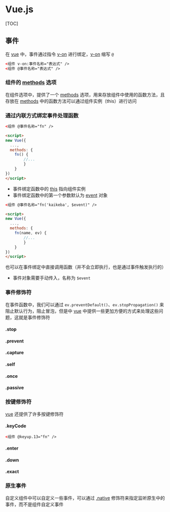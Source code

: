 # Vue.js

[TOC]

## 事件

在 <u>vue</u> 中，事件通过指令 <u>v-on</u> 进行绑定，<u>v-on</u> 缩写 `@` 

```html
<组件 v-on:事件名称="表达式" />
<组件 @事件名称="表达式" />
```

### 组件的 <u>methods</u> 选项

在组件选项中，提供了一个 <u>methods</u> 选项，用来存放组件中使用的函数方法，且存放在 <u>methods</u> 中的函数方法可以通过组件实例（this）进行访问

### 通过内联方式绑定事件处理函数

```html
<组件 @事件名称="fn" />

<script>
new Vue({
  ...,
  methods: {
  	fn() {
  		//...	
		}
	}
})
</script>
```

- 事件绑定函数中的 <u>this</u> 指向组件实例
- 事件绑定函数中的第一个参数默认为 <u>event</u> 对象

```html
<组件 @事件名称="fn('kaikeba', $event)" />

<script>
new Vue({
  ...,
  methods: {
  	fn(name, ev) {
  		//...	
		}
	}
})
</script>
```

也可以在事件绑定中直接调用函数（并不会立即执行，也是通过事件触发执行的）

- 事件对象需要手动传入，名称为 `$event`

### 事件修饰符

在事件函数中，我们可以通过 `ev.preventDefault()`、`ev.stopPropagation()` 来阻止默认行为，阻止冒泡，但是中 <u>vue</u> 中提供一些更加方便的方式来处理这些问题，这就是事件修饰符

#### .stop

#### .prevent

#### .capture

#### .self

#### .once

#### .passive

### 按键修饰符

<u>vue</u> 还提供了许多按键修饰符

#### .keyCode

```html
<组件 @keyup.13="fn" />
```

#### .enter

#### .down

#### .exact

### 原生事件

自定义组件中可以自定义一些事件，可以通过 <u>.native</u> 修饰符来指定监听原生中的事件，而不是组件自定义事件
